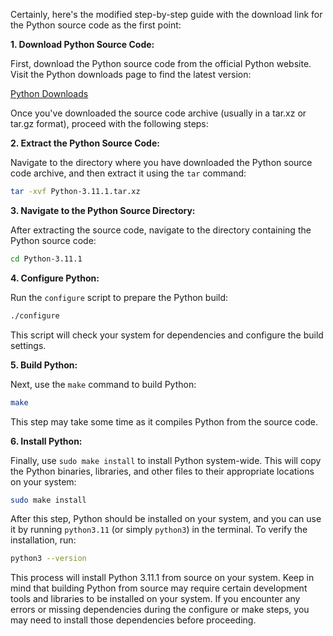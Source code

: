 Certainly, here's the modified step-by-step guide with the download link for the Python source code as the first point:

**1. Download Python Source Code:**

   First, download the Python source code from the official Python website. Visit the Python downloads page to find the latest version:

   [Python Downloads](https://www.python.org/downloads/)

   Once you've downloaded the source code archive (usually in a tar.xz or tar.gz format), proceed with the following steps:

**2. Extract the Python Source Code:**
   
   Navigate to the directory where you have downloaded the Python source code archive, and then extract it using the `tar` command:

   ```bash
   tar -xvf Python-3.11.1.tar.xz
   ```

**3. Navigate to the Python Source Directory:**

   After extracting the source code, navigate to the directory containing the Python source code:

   ```bash
   cd Python-3.11.1
   ```

**4. Configure Python:**

   Run the `configure` script to prepare the Python build:

   ```bash
   ./configure
   ```

   This script will check your system for dependencies and configure the build settings.

**5. Build Python:**

   Next, use the `make` command to build Python:

   ```bash
   make
   ```

   This step may take some time as it compiles Python from the source code.

**6. Install Python:**

   Finally, use `sudo make install` to install Python system-wide. This will copy the Python binaries, libraries, and other files to their appropriate locations on your system:

   ```bash
   sudo make install
   ```

   After this step, Python should be installed on your system, and you can use it by running `python3.11` (or simply `python3`) in the terminal. To verify the installation, run:

   ```bash
   python3 --version
   ```

This process will install Python 3.11.1 from source on your system. Keep in mind that building Python from source may require certain development tools and libraries to be installed on your system. If you encounter any errors or missing dependencies during the configure or make steps, you may need to install those dependencies before proceeding. 
